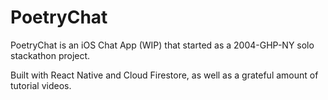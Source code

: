 # PoetryChat

PoetryChat is an iOS Chat App (WIP) that started as a 2004-GHP-NY solo stackathon project.

Built with React Native and Cloud Firestore, as well as a grateful amount of tutorial videos.
